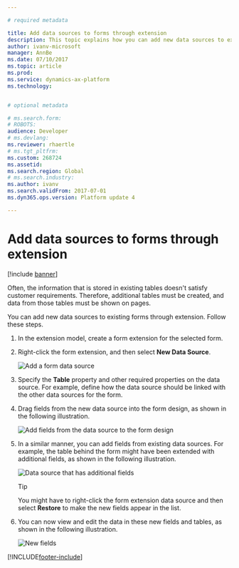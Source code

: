 ```yaml
---

# required metadata

title: Add data sources to forms through extension
description: This topic explains how you can add new data sources to existing forms by using extensions.
author: ivanv-microsoft
manager: AnnBe
ms.date: 07/10/2017
ms.topic: article
ms.prod: 
ms.service: dynamics-ax-platform
ms.technology: 


# optional metadata

# ms.search.form: 
# ROBOTS: 
audience: Developer
# ms.devlang: 
ms.reviewer: rhaertle
# ms.tgt_pltfrm: 
ms.custom: 268724
ms.assetid: 
ms.search.region: Global
# ms.search.industry: 
ms.author: ivanv
ms.search.validFrom: 2017-07-01
ms.dyn365.ops.version: Platform update 4

---
```


# Add data sources to forms through extension

[!include [banner](../includes/banner.md)]

Often, the information that is stored in existing tables doesn't satisfy customer requirements. Therefore, additional tables must be created, and data from those tables must be shown on pages.

You can add new data sources to existing forms through extension. Follow these steps.

1. In the extension model, create a form extension for the selected form.
1. Right-click the form extension, and then select **New Data Source**.

    ![Add a form data source](media/AddFormDataSource01.jpg)

1. Specify the **Table** property and other required properties on the data source. For example, define how the data source should be linked with the other data sources for the form. 
1. Drag fields from the new data source into the form design, as shown in the following illustration.

    ![Add fields from the data source to the form design](media/AddFormDataSource02.jpg)

1. In a similar manner, you can add fields from existing data sources. For example, the table behind the form might have been extended with additional fields, as shown in the following illustration.

    ![Data source that has additional fields](media/AddFormDataSource03.jpg)

    > [!TIP]
    > You might have to right-click the form extension data source and then select **Restore** to make the new fields appear in the list.

1. You can now view and edit the data in these new fields and tables, as shown in the following illustration.

    ![New fields](media/AddFormDataSource04.jpg)


[!INCLUDE[footer-include](../../../includes/footer-banner.md)]